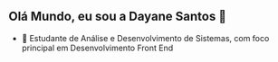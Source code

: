 ## Olá Mundo, eu sou a Dayane Santos 👋

- 🌱 Estudante de Análise e Desenvolvimento de Sistemas, com foco principal em Desenvolvimento Front End

